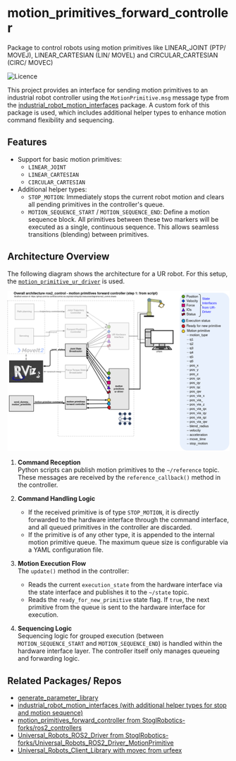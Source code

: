 motion_primitives_forward_controller
==========================================

Package to control robots using motion primitives like LINEAR_JOINT (PTP/ MOVEJ), LINEAR_CARTESIAN (LIN/ MOVEL) and CIRCULAR_CARTESIAN (CIRC/ MOVEC)

![Licence](https://img.shields.io/badge/License-BSD-3-Clause-blue.svg)


This project provides an interface for sending motion primitives to an industrial robot controller using the `MotionPrimitive.msg` message type from the [industrial_robot_motion_interfaces](https://github.com/StoglRobotics-forks/industrial_robot_motion_interfaces/tree/helper-types) package. A custom fork of this package is used, which includes additional helper types to enhance motion command flexibility and sequencing.

## Features

- Support for basic motion primitives:
  - `LINEAR_JOINT`
  - `LINEAR_CARTESIAN`
  - `CIRCULAR_CARTESIAN`
- Additional helper types:
  - `STOP_MOTION`: Immediately stops the current robot motion and clears all pending primitives in the controller's queue.
  - `MOTION_SEQUENCE_START` / `MOTION_SEQUENCE_END`: Define a motion sequence block. All primitives between these two markers will be executed as a single, continuous sequence. This allows seamless transitions (blending) between primitives.

## Architecture Overview
The following diagram shows the architecture for a UR robot.
For this setup, the [`motion_primitive_ur_driver`](https://github.com/StoglRobotics-forks/Universal_Robots_ROS2_Driver_MotionPrimitive) is used.

![UR Robot Architecture](doc/ros2_control_motion_primitives_ur_whiteBackground.drawio.png)


1. **Command Reception**  
   Python scripts can publish motion primitives to the `~/reference` topic. These messages are received by the `reference_callback()` method in the controller.

2. **Command Handling Logic**  
   - If the received primitive is of type `STOP_MOTION`, it is directly forwarded to the hardware interface through the command interface, and all queued primitives in the controller are discarded.
   - If the primitive is of any other type, it is appended to the internal motion primitive queue. The maximum queue size is configurable via a YAML configuration file.

3. **Motion Execution Flow**  
   The `update()` method in the controller:
   - Reads the current `execution_state` from the hardware interface via the state interface and publishes it to the `~/state` topic.
   - Reads the `ready_for_new_primitive` state flag. If `true`, the next primitive from the queue is sent to the hardware interface for execution.

4. **Sequencing Logic**  
   Sequencing logic for grouped execution (between `MOTION_SEQUENCE_START` and `MOTION_SEQUENCE_END`) is handled within the hardware interface layer. The controller itself only manages queueing and forwarding logic.


## Related Packages/ Repos
- [generate_parameter_library](https://github.com/PickNikRobotics/generate_parameter_library)
- [industrial_robot_motion_interfaces (with additional helper types for stop and motion sequence)](https://github.com/StoglRobotics-forks/industrial_robot_motion_interfaces/tree/helper-types)
- [motion_primitives_forward_controller from StoglRobotics-forks/ros2_controllers](https://github.com/StoglRobotics-forks/ros2_controllers/tree/motion_primitive_forward_controller/motion_primitives_forward_controller)
- [Universal_Robots_ROS2_Driver from StoglRobotics-forks/Universal_Robots_ROS2_Driver_MotionPrimitive](https://github.com/StoglRobotics-forks/Universal_Robots_ROS2_Driver_MotionPrimitive)
- [Universal_Robots_Client_Library with movec from urfeex](https://github.com/urfeex/Universal_Robots_Client_Library/tree/movec_movep)